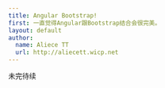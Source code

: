 ```yaml
---
title: Angular Bootstrap!
first: 一直觉得Angular跟Bootstrap结合会很完美。
layout: default
author:
  name: Aliece TT
  url: http://aliecett.wicp.net
---
```


未完待续